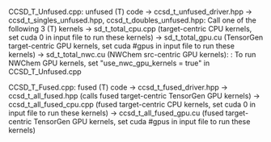 CCSD_T_Unfused.cpp: unfused (T) code
 -> ccsd_t_unfused_driver.hpp
 -> ccsd_t_singles_unfused.hpp, ccsd_t_doubles_unfused.hpp: Call one of the following 3 (T) kernels
    -> sd_t_total_cpu.cpp (target-centric CPU kernels, set cuda 0 in input file to run these kernels)
    -> sd_t_total_gpu.cu  (TensorGen target-centric GPU kernels, set cuda #gpus in input file to run these kernels)
    -> sd_t_total_nwc.cu  (NWChem src-centric GPU kernels): 
        : To run NWChem GPU kernels, set "use_nwc_gpu_kernels = true" in CCSD_T_Unfused.cpp


 CCSD_T_Fused.cpp: fused (T) code
 -> ccsd_t_fused_driver.hpp 
 -> ccsd_t_all_fused.hpp     (calls fused target-centric TensorGen GPU kernels)
 -> ccsd_t_all_fused_cpu.cpp (fused target-centric CPU kernels, set cuda 0 in input file to run these kernels)
 -> ccsd_t_all_fused_gpu.cu  (fused target-centric TensorGen GPU kernels, set cuda #gpus in input file to run these kernels)
 